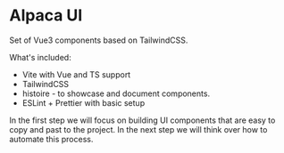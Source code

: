 # Alpaca UI

Set of Vue3 components based on TailwindCSS.

What's included:

- Vite with Vue and TS support
- TailwindCSS
- histoire - to showcase and document components.
- ESLint + Prettier with basic setup

In the first step we will focus on building UI components that are easy to copy and past to the project. In the next step we will think over how to automate this process.
